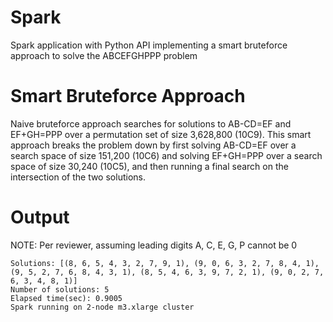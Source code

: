 # Spark 

Spark application with Python API implementing a smart bruteforce approach to solve the ABCEFGHPPP problem

# Smart Bruteforce Approach

Naive bruteforce approach searches for solutions to AB-CD=EF and EF+GH=PPP over a permutation set of size 3,628,800 (10C9).  This smart approach breaks the problem down by first solving AB-CD=EF over a search space of size 151,200 (10C6) and solving EF+GH=PPP over a search space of size 30,240 (10C5), and then running a final search on the intersection of the two solutions.

# Output

NOTE: Per reviewer, assuming leading digits A, C, E, G, P cannot be 0

    Solutions: [(8, 6, 5, 4, 3, 2, 7, 9, 1), (9, 0, 6, 3, 2, 7, 8, 4, 1), (9, 5, 2, 7, 6, 8, 4, 3, 1), (8, 5, 4, 6, 3, 9, 7, 2, 1), (9, 0, 2, 7, 6, 3, 4, 8, 1)]
    Number of solutions: 5
    Elapsed time(sec): 0.9005
    Spark running on 2-node m3.xlarge cluster


